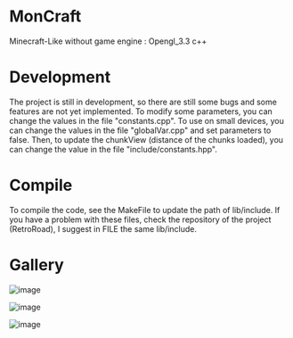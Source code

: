 # MonCraft
Minecraft-Like without game engine : Opengl_3.3 c++

# Development
The project is still in development, so there are still some bugs and some features are not yet implemented. To modify some parameters, you can change the values in the file "constants.cpp". To use on small devices, you can change the values in the file "globalVar.cpp" and set parameters to false. Then, to update the chunkView (distance of the chunks loaded), you can change the value in the file "include/constants.hpp".

# Compile
To compile the code, see the MakeFile to update the path of lib/include. If you have a problem with these files, check the repository of the project (RetroRoad), I suggest in FILE the same lib/include.

# Gallery

![image](https://github.com/Sala2Code/MonCraft/assets/109032171/d9fa771a-fe87-4b37-86e1-d789f200a7d7)

![image](https://github.com/Sala2Code/MonCraft/assets/109032171/08b5ba7e-65ea-40c3-a774-907c50f1022b)

![image](https://github.com/Sala2Code/MonCraft/assets/109032171/9c12a2e5-bd26-44b8-995b-6e65a533c4b3)
